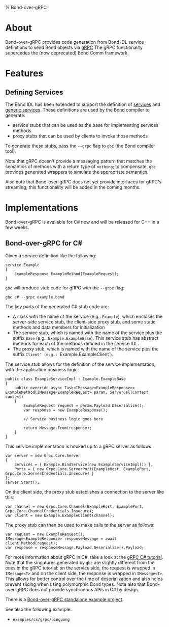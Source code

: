 % Bond-over-gRPC

# About #

Bond-over-gRPC provides code generation from Bond IDL service definitions
to send Bond objects via [gRPC](http://www.grpc.io/) The gRPC functionality
supercedes the (now deprecated) Bond Comm framework.

# Features #

## Defining Services ##

The Bond IDL has been extended to support the definition of
[services](compiler.html#service-definition) and
[generic services](compiler.html#generic-service). These definitions are
used by the Bond compiler to generate:

* service stubs that can be used as the base for implementing services'
  methods
* proxy stubs that can be used by clients to invoke those methods

To generate these stubs, pass the `--grpc` flag to `gbc` (the Bond compiler
tool).

Note that gRPC doesn't provide a messaging pattern that matches
the semantics of methods with a return type of `nothing`; to compensate,
`gbc` provides generated wrappers to simulate the appropriate semantics.

Also note that Bond-over-gRPC does not yet provide interfaces for gRPC's
streaming; this functionality will be added in the coming months.

# Implementations #

Bond-over-gRPC is available for C# now and will be released for C++ in a
few weeks.

## Bond-over-gRPC for C# ##

Given a service definition like the following:

    service Example
    {
        ExampleResponse ExampleMethod(ExampleRequest);
    }

`gbc` will produce stub code for gRPC with the `--grpc` flag:

    gbc c# --grpc example.bond

The key parts of the generated C# stub code are:
* A class with the name of the service (e.g.: `Example`), which encloses
  the server-side service stub, the client-side proxy stub, and some static
  methods and data members for initialization
* The service stub, which is named with the name of the service plus the suffix
  `Base` (e.g.: `Example.ExampleBase`). This service stub has
  abstract methods for each of the methods defined in the service IDL.
* The proxy stub, which is named with the name of the service plus the suffix
  `Client' (e.g.: `Example.ExampleClient`).

The service stub allows for the definition of the service implementation, with
the application business logic:

    public class ExampleServiceImpl : Example.ExampleBase
    {
        public override async Task<IMessage<ExampleResponse>> ExampleMethod(IMessage<ExampleRequest> param, ServerCallContext context)
        {
            ExampleRequest request = param.Payload.Deserialize();
            var response = new ExampleResponse();

            // Service business logic goes here

            return Message.From(response);
        }
    }

This service implementation is hooked up to a gRPC server as follows:

    var server = new Grpc.Core.Server
    {
        Services = { Example.BindService(new ExampleServiceImpl()) },
        Ports = { new Grpc.Core.ServerPort(ExampleHost, ExamplePort, Grpc.Core.ServerCredentials.Insecure) }
    };
    server.Start();

On the client side, the proxy stub establishes a connection to the server like this:

    var channel = new Grpc.Core.Channel(ExampleHost, ExamplePort, Grpc.Core.ChannelCredentials.Insecure);
    var client = new Example.ExampleClient(channel);

The proxy stub can then be used to make calls to the server as follows:

    var request = new ExampleRequest();
    IMessage<ExampleResponse> responseMessage = await client.Method(request);
    var response = responseMessage.Payload.Deserialize().Payload;

For more information about gRPC in C#, take a look at the
[gRPC C# tutorial](http://www.grpc.io/docs/tutorials/basic/csharp.html).
Note that the singatures generated by `gbc` are slightly different from the
ones in the gRPC tutorial: on the service side, the request is wrapped in
`IMessage<T>` and on the client side, the response is wrapped in
`IMessage<T>`. This allows for better control over the time of
deserialization and also helps prevent slicing when using polymorphic Bond
types. Note also that Bond-over-gRPC does not provide synchronous APIs in C#
by design.

There is a [Bond-over-gRPC standalone example project](https://github.com/Microsoft/bond-grpc-examples).

See also the following example:

- `examples/cs/grpc/pingpong`
